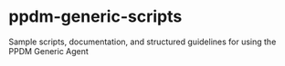 # ppdm-generic-scripts
Sample scripts, documentation, and structured guidelines for using the PPDM Generic Agent
